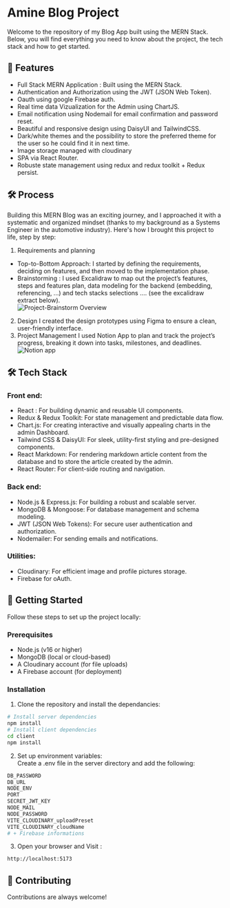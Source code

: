# Amine Blog Project

Welcome to the repository of my Blog App built using the MERN Stack. Below, you will find everything you need to know about the project, the tech stack and how to get started.

## 🌟 Features

- Full Stack MERN Application : Built using the MERN Stack.
- Authentication and Authorization using the JWT (JSON Web Token).
- Oauth using google Firebase auth.
- Real time data Vizualization for the Admin using ChartJS.
- Email notification using Nodemail for email confirmation and password reset.
- Beautiful and responsive design using DaisyUI and TailwindCSS.
- Dark/white themes and the possibility to store the preferred theme for the user so he could find it in next time.
- Image storage managed with cloudinary
- SPA via React Router.
- Robuste state management using redux and redux toolkit + Redux persist.

## 🛠️ Process  
Building this MERN Blog was an exciting journey, and I approached it with a systematic and organized mindset (thanks to my background as a Systems Engineer in the automotive industry). Here's how I brought this project to life, step by step:  
1. Requirements and planning
- Top-to-Bottom Approach: I started by defining the requirements, deciding on features, and then moved to the implementation phase.
- Brainstorming : I used Excalidraw to map out the project’s features, steps and features plan, data modeling for the backend (embedding, referencing, ...) and tech stacks selections .... (see the excalidraw extract below).  
![Project-Brainstorm Overview](https://github.com/user-attachments/assets/dd132f0e-c74e-44dc-afc4-1b5896185019)
2. Design
I created the design prototypes using Figma to ensure a clean, user-friendly interface.
3. Project Management
I used Notion App to plan and track the project’s progress, breaking it down into tasks, milestones, and deadlines.
![Notion app](https://github.com/user-attachments/assets/109895eb-d617-4230-bc7b-7e3854cf9f10)

## 🛠️ Tech Stack

### Front end:

- React : For building dynamic and reusable UI components.
- Redux & Redux Toolkit: For state management and predictable data flow.
- Chart.js: For creating interactive and visually appealing charts in the admin Dashboard.
- Tailwind CSS & DaisyUI: For sleek, utility-first styling and pre-designed components.
- React Markdown: For rendering markdown article content from the database and to store the article created by the admin.
- React Router: For client-side routing and navigation.

### Back end:

- Node.js & Express.js: For building a robust and scalable server.
- MongoDB & Mongoose: For database management and schema modeling.
- JWT (JSON Web Tokens): For secure user authentication and authorization.
- Nodemailer: For sending emails and notifications.

### Utilities:

- Cloudinary: For efficient image and profile pictures storage.
- Firebase for oAuth.

## 🚀 Getting Started

Follow these steps to set up the project locally:

### Prerequisites

- Node.js (v16 or higher)
- MongoDB (local or cloud-based)
- A Cloudinary account (for file uploads)
- A Firebase account (for deployment)

### Installation

1. Clone the repository and install the dependancies:

```sh
# Install server dependencies
npm install
# Install client dependencies
cd client
npm install
```

2. Set up environment variables:  
   Create a .env file in the server directory and add the following:

```sh
DB_PASSWORD
DB_URL
NODE_ENV
PORT
SECRET_JWT_KEY
NODE_MAIL
NODE_PASSWORD
VITE_CLOUDINARY_uploadPreset
VITE_CLOUDINARY_cloudName
# + Firebase informations
```

3. Open your browser and Visit :

```sh
http://localhost:5173
```

## 🤝 Contributing

Contributions are always welcome!
